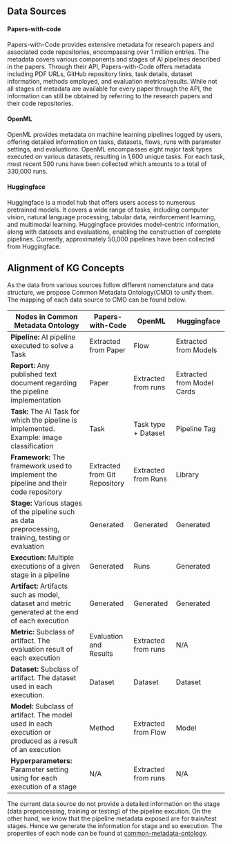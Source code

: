 ## Data Sources
#### Papers-with-code
Papers-with-Code provides extensive metadata for research papers and associated code repositories, encompassing over 1 million entries. The metadata covers various components and stages of AI pipelines described in the papers. Through their API, Papers-with-Code offers metadata including PDF URLs, GitHub repository links, task details, dataset information, methods employed, and evaluation metrics/results. While not all stages of metadata are available for every paper through the API, the information can still be obtained by referring to the research papers and their code repositories.

#### OpenML
OpenML provides metadata on machine learning pipelines logged by users, offering detailed information on tasks, datasets, flows, runs with parameter settings, and evaluations. OpenML encompasses eight major task types executed on various datasets, resulting in 1,600 unique tasks. For each task, most recent 500 runs have been collected which amounts to a total of 330,000 runs.

#### Huggingface
Huggingface is a model hub that offers users access to numerous pretrained models. It covers a wide range of tasks, including computer vision, natural language processing, tabular data, reinforcement learning, and multimodal learning. Huggingface provides model-centric information, along with datasets and evaluations, enabling the construction of complete pipelines. Currently, approximately 50,000 pipelines have been collected from Huggingface.


## Alignment of KG Concepts
As the data from various sources follow different nomenclature and data structure, we propose Common Metadata Ontology(CMO) to unify them. The mapping of each data source to CMO can be found below.


|     **Nodes   in Common Metadata Ontology**                                                                             |     **Papers-with-Code**                  |     **OpenML**                   |     **Huggingface**                   |
|---------------------------------------------------------------------------------------------------------------------|-----------------------------------------|------------------------------|-------------------------------------|
|     **Pipeline:**  AI pipeline executed to solve a Task                                                               |     Extracted from   Paper              |     Flow                     |     Extracted from   Models         |
|     **Report:**     Any   published text document regarding the pipeline implementation                                  |     Paper                               |     Extracted from   runs    |     Extracted from   Model Cards    |
|     **Task:**     The   AI Task for which the pipeline is implemented. Example: image classification                     |     Task                                |     Task type   + Dataset    |     Pipeline   Tag                  |
|     **Framework:**     The   framework used to implement the pipeline and their code repository                          |     Extracted from   Git Repository     |     Extracted from   Runs    |     Library                         |
|     **Stage:**     Various   stages of the pipeline such as data preprocessing, training, testing or   evaluation        |     Generated                           |     Generated                |     Generated                       |
|     **Execution:**     Multiple   executions of a given stage in a pipeline                                              |     Generated                           |     Runs                     |     Generated                       |
|     **Artifact:**     Artifacts   such as model, dataset and metric generated at the end of each execution               |     Generated                           |     Generated                |     Generated                       |
|     **Metric:**     Subclass   of artifact. The evaluation result of each execution                                      |     Evaluation   and Results            |     Extracted from   runs    |     N/A                             |
|     **Dataset:**     Subclass   of artifact. The dataset used in each execution.                                         |     Dataset                             |     Dataset                  |     Dataset                         |
|     **Model:**     Subclass   of artifact. The model used in each execution or produced as a result of an   execution    |     Method                              |     Extracted from   Flow    |     Model                           |
|     **Hyperparameters:**     Parameter   setting using for each execution of a stage                                     |     N/A                                 |     Extracted from   runs    |     N/A                             |


The current data source do not provide a detailed information on the stage (data preprocessing, training or testing) of the pipeline excution. On the other hand, we know that the pipeline metadata exposed are for train/test stages. Hence we generate the information for stage and so execution. The properties of each node can be found at [common-metadata-ontology](../common-metadata-ontology/readme.md).



